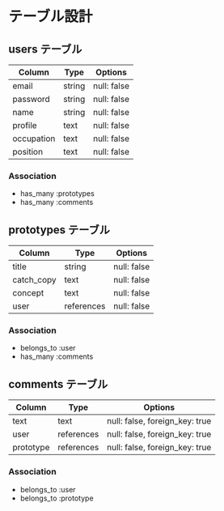# テーブル設計

## users テーブル

|  Column    | Type    | Options     |
| ---------- | ------- | ----------- |
|  email     | string  | null: false |
|  password  | string  | null: false |
|  name      | string  | null: false |
|  profile   | text    | null: false |
| occupation | text    | null: false |
|  position  | text    | null: false |


### Association

- has_many :prototypes
- has_many :comments

## prototypes テーブル

|  Column    | Type        | Options     |
| ---------- | ----------- | ----------- |
|  title     | string      | null: false |
| catch_copy | text        | null: false |
|  concept   | text        | null: false |
|  user      | references  | null: false |


### Association

- belongs_to :user
- has_many :comments


## comments テーブル

| Column      | Type       | Options                        |
| ----------- | ---------- | ------------------------------ |
| text        | text       | null: false, foreign_key: true |
| user        | references | null: false, foreign_key: true |
| prototype   | references | null: false, foreign_key: true |

### Association

- belongs_to :user
- belongs_to :prototype

